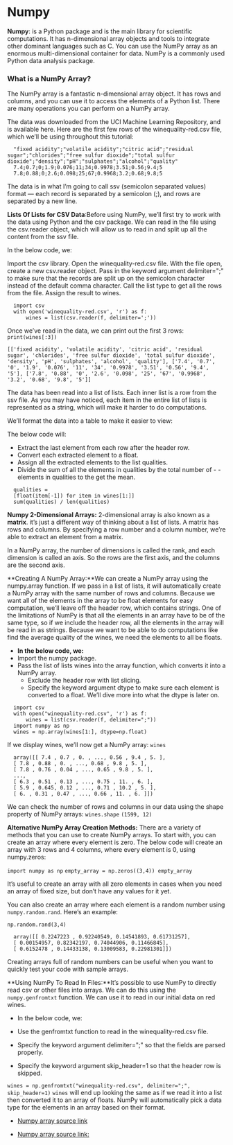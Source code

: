# Numpy

**Numpy**: is a Python package and is the main library for scientific computations. It has n-dimensional array objects and tools to integrate other dominant languages such as C. You can use the NumPy array as an enormous multi-dimensional container for data. 
NumPy is a commonly used Python data analysis package.

### What is a NumPy Array?
The NumPy array is a fantastic n-dimensional array object. It has rows and columns, and you can use it to access the elements of a Python list. There are many operations you can perform on a NumPy array.

The data was downloaded from the UCI Machine Learning Repository, and is available here. Here are the first few rows of the winequality-red.csv file, which we’ll be using throughout this tutorial:
```
  "fixed acidity";"volatile acidity";"citric acid";"residual sugar";"chlorides";"free sulfur dioxide";"total sulfur dioxide";"density";"pH";"sulphates";"alcohol";"quality"
  7.4;0.7;0;1.9;0.076;11;34;0.9978;3.51;0.56;9.4;5
  7.8;0.88;0;2.6;0.098;25;67;0.9968;3.2;0.68;9.8;5
```

The data is in what I’m going to call ssv (semicolon separated values) format — each record is separated by a semicolon (;), and rows are separated by a new line.

**Lists Of Lists for CSV Data**:Before using NumPy, we’ll first try to work with the data using Python and the csv package. We can read in the file using the csv.reader object, which will allow us to read in and split up all the content from the ssv file.

In the below code, we:

Import the csv library.
Open the winequality-red.csv file.
  With the file open, create a new csv.reader object.
      Pass in the keyword argument delimiter=";" to make sure that the records are split up on the semicolon character instead of the default comma character.
  Call the list type to get all the rows from the file.
  Assign the result to wines.

```
  import csv
  with open('winequality-red.csv', 'r') as f:
      wines = list(csv.reader(f, delimiter=';'))
```
Once we’ve read in the data, we can print out the first 3 rows:
```print(wines[:3])```

```[['fixed acidity', 'volatile acidity', 'citric acid', 'residual sugar', 'chlorides', 'free sulfur dioxide', 'total sulfur dioxide', 'density', 'pH', 'sulphates', 'alcohol', 'quality'], ['7.4', '0.7', '0', '1.9', '0.076', '11', '34', '0.9978', '3.51', '0.56', '9.4', '5'], ['7.8', '0.88', '0', '2.6', '0.098', '25', '67', '0.9968', '3.2', '0.68', '9.8', '5']]```

The data has been read into a list of lists. Each inner list is a row from the ssv file. As you may have noticed, each item in the entire list of lists is represented as a string, which will make it harder to do computations.

We’ll format the data into a table to make it easier to view:

The below code will:

- Extract the last element from each row after the header row.
- Convert each extracted element to a float.
- Assign all the extracted elements to the list qualities.
- Divide the sum of all the elements in qualities by the total number of - -  elements in qualities to the get the mean.

```
  qualities =
  [float(item[-1]) for item in wines[1:]]
  sum(qualities) / len(qualities)
```
**Numpy 2-Dimensional Arrays:** 2-dimensional array is also known as a **matrix**. it’s just a different way of thinking about a list of lists. A matrix has rows and columns. By specifying a row number and a column number, we’re able to extract an element from a matrix. 

In a NumPy array, the number of dimensions is called the rank, and each dimension is called an axis. So the rows are the first axis, and the columns are the second axis.

**Creating A NumPy Array:**We can create a NumPy array using the numpy.array function. If we pass in a list of lists, it will automatically create a NumPy array with the same number of rows and columns. Because we want all of the elements in the array to be float elements for easy computation, we’ll leave off the header row, which contains strings. One of the limitations of NumPy is that all the elements in an array have to be of the same type, so if we include the header row, all the elements in the array will be read in as strings. Because we want to be able to do computations like find the average quality of the wines, we need the elements to all be floats.

- **In the below code, we:**
- Import the numpy package.
- Pass the list of lists wines into the array function, which converts it into a NumPy array.
    - Exclude the header row with list slicing.
    - Specify the keyword argument dtype to make sure each element is converted to a float. We’ll dive more into what the dtype is later on.
```
  import csv
  with open("winequality-red.csv", 'r') as f:
      wines = list(csv.reader(f, delimiter=";"))
  import numpy as np
  wines = np.array(wines[1:], dtype=np.float)
```
If we display wines, we’ll now get a NumPy array: ```wines```

```
  array([[ 7.4 , 0.7 , 0. , ..., 0.56 , 9.4 , 5. ],
  [ 7.8 , 0.88 , 0. , ..., 0.68 , 9.8 , 5. ],
  [ 7.8 , 0.76 , 0.04 , ..., 0.65 , 9.8 , 5. ],
  ...,
  [ 6.3 , 0.51 , 0.13 , ..., 0.75 , 11. , 6. ],
  [ 5.9 , 0.645, 0.12 , ..., 0.71 , 10.2 , 5. ],
  [ 6. , 0.31 , 0.47 , ..., 0.66 , 11. , 6. ]])
```
We can check the number of rows and columns in our data using the shape property of NumPy arrays:
```wines.shape```
```(1599, 12)```

**Alternative NumPy Array Creation Methods:**
There are a variety of methods that you can use to create NumPy arrays. To start with, you can create an array where every element is zero. The below code will create an array with 3 rows and 4 columns, where every element is 0, using numpy.zeros:

```import numpy as np```
```empty_array = np.zeros((3,4)) empty_array```

It’s useful to create an array with all zero elements in cases when you need an array of fixed size, but don’t have any values for it yet.

You can also create an array where each element is a random number using ```numpy.random.rand```. Here’s an example:

```np.random.rand(3,4)```

```
  array([[ 0.2247223 , 0.92240549, 0.14541893, 0.61731257],
  [ 0.00154957, 0.82342197, 0.74044906, 0.11466845],
  [ 0.6152478 , 0.14433138, 0.13009583, 0.22981301]])
```
Creating arrays full of random numbers can be useful when you want to quickly test your code with sample arrays.

**Using NumPy To Read In Files:**It’s possible to use NumPy to directly read csv or other files into arrays. We can do this using the ```numpy.genfromtxt``` function. We can use it to read in our initial data on red wines.

- In the below code, we:

- Use the genfromtxt function to read in the winequality-red.csv file.
- Specify the keyword argument delimiter=";" so that the fields are parsed properly.
- Specify the keyword argument skip_header=1 so that the header row is skipped.

```wines = np.genfromtxt("winequality-red.csv", delimiter=";", skip_header=1)```
```wines``` will end up looking the same as if we read it into a list then converted it to an array of floats. NumPy will automatically pick a data type for the elements in an array based on their format.


- [Numpy array source link](https://www.dataquest.io/blog/numpy-tutorial-python/)

- [Numpy array source link:](https://www.geeksforgeeks.org/python-numpy-tutorial/)